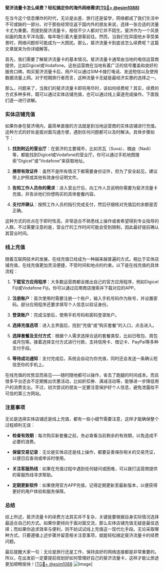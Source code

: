 **斐济流量卡怎么续费？轻松搞定你的海外网络需求[[TG💪+ @esim1088](https://t.me/s/esim1088)]**

在当今这个信息爆炸的时代，无论是出差、旅行还是留学，网络都成了我们生活中不可或缺的一部分。对于那些经常往返于国内外的朋友来说，选择一张合适的流量卡尤为重要。而提到斐济流量卡，相信不少人都对它并不陌生。斐济作为一个风景如画的南太平洋岛国，每年吸引着大量游客前往。然而，当我们在异国他乡享受美景时，网络问题却可能成为一大困扰。那么，斐济流量卡到底该怎么续费呢？这篇文章就来为你详细解答。

首先，我们需要了解斐济流量卡的基本情况。斐济流量卡通常由当地的电信运营商提供，比如Digicel或Vodafone。这些运营商在当地有着广泛的信号覆盖和良好的服务口碑。购买斐济流量卡后，用户可以通过SIM卡拨打电话、发送短信以及使用数据流量上网。对于短期旅行者而言，这种流量卡无疑是最经济实惠的选择之一。

那么，问题来了，当我们的斐济流量卡即将用尽时，该如何续费呢？其实，续费的方式多种多样，既可以通过实体店铺充值，也可以通过线上渠道完成操作。下面我们逐一进行讲解。

### 实体店铺充值

如果你身在斐济境内，最简单直接的方法就是到当地运营商的实体店铺进行充值。这种方式的好处是面对面沟通方便，遇到任何问题都可以及时解决。具体步骤如下：

1. **找到附近的营业厅**：在斐济的主要城市，比如苏瓦（Suva）、楠迪（Nadi）等，都能找到Digicel或Vodafone的营业厅。你可以通过手机地图搜索“Digicel”或“Vodafone”来获取地址。
   
2. **携带有效证件**：虽然不是所有情况下都需要身份证件，但为了安全起见，建议带上护照或其他有效身份证明文件。

3. **告知工作人员你的需求**：进入营业厅后，向工作人员说明你需要为斐济流量卡充值，并告诉他们你想购买的具体套餐内容。

4. **支付并确认**：按照工作人员的指引完成支付，然后仔细核对充值后的余额是否正确。

这种方式的优点在于即时性高，非常适合不熟悉线上操作或者希望得到专业指导的人群。不过需要注意的是，营业厅的工作时间可能会受到限制，因此最好提前确认其营业时间。

### 线上充值

随着互联网技术的发展，在线充值已经成为一种越来越普遍的方式。相比于实体店铺充值，在线充值更加灵活便捷，不受时间和地点的约束。以下是在线充值的具体流程：

1. **下载官方应用程序**：大多数运营商都会推出自己的官方应用程序，例如Digicel Fiji或Vodafone Fiji。你可以通过应用商店搜索并下载对应的APP。

2. **注册账户**：首次使用时需要注册一个账户，输入手机号码作为账号，并设置密码。部分应用程序还要求填写个人信息以验证身份。

3. **登录账户**：完成注册后，使用手机号码和密码登录账户。

4. **选择充值选项**：进入主界面后，找到“充值”或“购买套餐”的入口，点击进入。

5. **选择套餐及支付方式**：根据个人需求选择合适的套餐类型，比如日租包、周包或月包等。接着选择支付方式进行付款，支持信用卡、借记卡、PayPal等多种支付手段。

6. **等待成功通知**：支付完成后，系统会自动为你充值，同时还会发送一条确认短信至你的手机上。

在线充值的优势显而易见——随时随地都可以操作，省去了跑腿的时间成本。而且很多平台还会不定期推出优惠活动，比如折扣券、满减活动等，能够进一步降低用户的消费支出。不过，初次尝试的朋友一定要注意保护好个人信息，避免泄露给不可信的第三方网站。

### 注意事项

无论是选择实体店铺还是线上充值，都有一些小细节需要注意，这样才能确保整个过程顺利无误：

- **检查有效期**：每次购买新套餐之前，务必查看当前剩余的有效期，以免造成不必要的浪费。
  
- **保留交易记录**：无论是实体店还是线上操作，都要妥善保存相关的交易凭证，以便日后查询或申诉时使用。

- **关注客服热线**：如果在充值过程中遇到任何疑问或困难，可以拨打运营商提供的客服热线寻求帮助。

- **定期更新软件**：如果使用官方APP充值，记得定期更新至最新版本，以便获得更好的用户体验和服务保障。

### 总结

综上所述，斐济流量卡的续费方法其实并不复杂，关键是要根据自身实际情况选择最适合自己的方式。如果你更倾向于面对面交流，那么实体店铺充值无疑是最佳选择；而如果你追求效率与便利，则不妨试试线上充值这一现代化手段。无论采取哪种方式，只要遵循上述步骤并留意相关注意事项，就能轻松搞定斐济流量卡的续费问题。

最后提醒大家一句：无论是旅行还是工作，保持良好的网络连接都是非常重要的。所以，在出发前一定要提前规划好如何管理好自己的斐济流量卡，这样才能让旅途更加顺畅愉快！[[TG💪+ @esim1088](https://t.me/s/esim1088) ![Image](https://i.postimg.cc/4NQfJmqS/Snipaste-2025-05-13-00-14-12.png)]